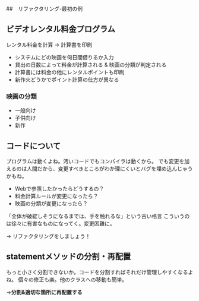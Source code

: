 ##　リファクタリング-最初の例

## ビデオレンタル料金プログラム
レンタル料金を計算 -> 計算書を印刷
- システムにどの映画を何日間借りるか入力
- 貸出の日数によって料金が計算される & 映画の分類が判定される
- 計算書には料金の他にレンタルポイントも印刷
- 新作火どうかでポイント計算の仕方が異なる 

### 映画の分類
- 一般向け
- 子供向け
- 新作


## コードについて
プログラムは動くよね。汚いコードでもコンパイラは動くから。
でも変更を加えるのは人間だから、変更すべきところがわか理にくいとバグを埋め込んじゃうかもね。

- Webで参照したかったらどうするの？
- 料金計算ルールが変更になったら？
- 映画の分類が変更になったら？

「全体が破綻しそうになるまでは、手を触れるな」という古い格言
こういうのは徐々に有害なものになってく。変更困難に。

-> リファクタリングをしましょう！

## statementメソッドの分割・再配置
もっと小さく分割できないか。コードを分割すればそれだけ管理しやすくなるよね。
個々の修正も楽。他のクラスへの移動も簡単。

->**分割&適切な箇所に再配置する**
